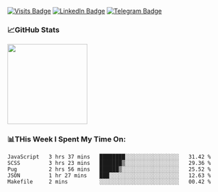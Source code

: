 [![Visits Badge](https://badges.pufler.dev/visits/dimidroll450/dimidroll450)](https://github.com/dimidroll450)
[![LinkedIn Badge](https://img.shields.io/badge/-LinkedIn-0e76a8?style=flat-square&logo=Linkedin&logoColor=white)](https://www.linkedin.com/in/dmitry-kvashchauskas/)
[![Telegram Badge](https://img.shields.io/badge/-Telegram-0088cc?style=flat-square&logo=Telegram&logoColor=white)](https://t.me/kvashchauskas)

### 📈GitHub Stats
<p>
  <img height="180em" src="https://github-readme-stats.vercel.app/api?username=dimidroll450&show_icons=true&hide_border=true&&count_private=true&include_all_commits=true" />
</p>

### 📊THis Week I Spent My Time On:
<!--START_SECTION:waka-->
```text
JavaScript   3 hrs 37 mins   ████████░░░░░░░░░░░░░░░░░   31.42 % 
SCSS         3 hrs 23 mins   ███████▒░░░░░░░░░░░░░░░░░   29.36 % 
Pug          2 hrs 56 mins   ██████▒░░░░░░░░░░░░░░░░░░   25.52 % 
JSON         1 hr 27 mins    ███░░░░░░░░░░░░░░░░░░░░░░   12.63 % 
Makefile     2 mins          ░░░░░░░░░░░░░░░░░░░░░░░░░   00.42 % 
```
<!--END_SECTION:waka-->
